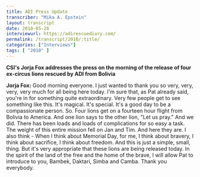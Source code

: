 ```yaml
---
title: ADI Press Update
transcriber: "Mika A. Epstein"
layout: transcript
date: 2010-05-28
interviewurl: https://adirescuediary.com/
permalink: /transcript/2010/:title/
categories: ["Interviews"]
tags: [ "2010" ]
---
```


**CSI's Jorja Fox addresses the press on the morning of the release of four ex-circus lions rescued by ADI from Bolivia**

**Jorja Fox:** Good morning everyone. I just wanted to thank you so very, very, very, very much for all being here today. I'm sure that, as Pat already said, you're in for something quite extraordinary. Very few people get to see something like this. It's magical. It's special. It's a good day to be a compassionate person. So. Four lions get on a fourteen hour flight from Bolivia to America. And one lion says to the other lion, "Let us pray." And we did. There has been loads and loads of complications for so easy a task. The weight of this entire mission fell on Jan and Tim. And here they are. I also think - When I think about Memorial Day, for me, I think about bravery, I think about sacrifice, I think about freedom. And this is just a simple, small, thing. But it's very appropriate that these lions are being released today. In the spirit of the land of the free and the home of the brave, I will allow Pat to introduce to you, Bambek, Daktari, Simba and Camba. Thank you everybody.
